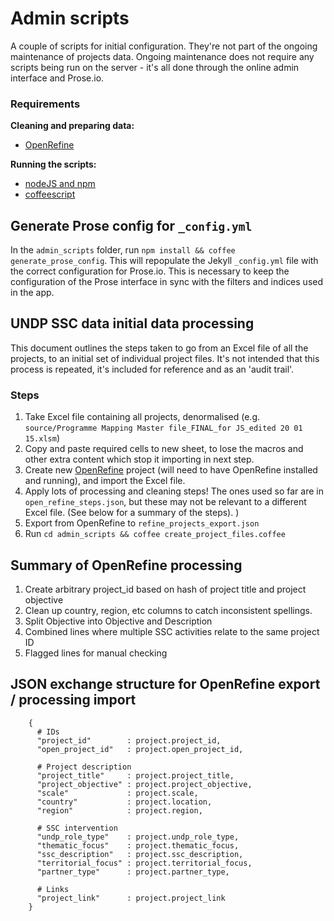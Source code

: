 # Admin scripts

A couple of scripts for initial configuration. They're not part of the ongoing maintenance of projects data. Ongoing maintenance does not require any scripts being run on the server - it's all done through the online admin interface and Prose.io.


### Requirements 

**Cleaning and preparing data:**

- [OpenRefine](http://openrefine.org)

**Running the scripts:**

- [nodeJS and npm](http://nodejs.org)
- [coffeescript](http://coffeescript.org)

## Generate Prose config for `_config.yml`

In the `admin_scripts` folder, run `npm install && coffee generate_prose_config`. This will repopulate the Jekyll `_config.yml` file with the correct configuration for Prose.io. This is necessary to keep the configuration of the Prose interface in sync with the filters and indices used in the app.


## UNDP SSC data initial data processing

This document outlines the steps taken to go from an Excel file of all the projects, to an initial set of individual project files. It's not intended that this process is repeated, it's included for reference and as an 'audit trail'.


### Steps
1. Take Excel file containing all projects, denormalised (e.g. `source/Programme Mapping Master file_FINAL_for JS_edited 20 01 15.xlsm`)
2. Copy and paste required cells to new sheet, to lose the macros and other extra content which stop it importing in next step.
3. Create new [OpenRefine](http://openrefine.org) project (will need to have OpenRefine installed and running), and import the Excel file.
4. Apply lots of processing and cleaning steps! The ones used so far are in `open_refine_steps.json`, but these may not be relevant to a different Excel file. (See below for a summary of the steps).
)
5. Export from OpenRefine to `refine_projects_export.json`
6. Run `cd admin_scripts && coffee create_project_files.coffee`


## Summary of OpenRefine processing

1. Create arbitrary project_id based on hash of project title and project objective
2. Clean up country, region, etc columns to catch inconsistent spellings.
3. Split Objective into Objective and Description
4. Combined lines where multiple SSC activities relate to the same project ID
5. Flagged lines for manual checking


## JSON exchange structure for OpenRefine export / processing import
```
    {
      # IDs
      "project_id"        : project.project_id,
      "open_project_id"   : project.open_project_id,

      # Project description
      "project_title"     : project.project_title,
      "project_objective" : project.project_objective,
      "scale"             : project.scale,
      "country"           : project.location,
      "region"            : project.region,

      # SSC intervention
      "undp_role_type"    : project.undp_role_type,
      "thematic_focus"    : project.thematic_focus,
      "ssc_description"   : project.ssc_description,
      "territorial_focus" : project.territorial_focus,
      "partner_type"      : project.partner_type,

      # Links
      "project_link"      : project.project_link
    }
```